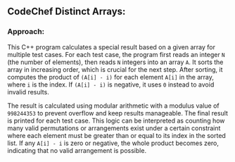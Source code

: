 ﻿## CodeChef Distinct Arrays:


### Approach:


This C++ program calculates a special result based on a given array for multiple test cases. For each test case, the program first reads an integer `N` (the number of elements), then reads `N` integers into an array `A`. It sorts the array in increasing order, which is crucial for the next step. After sorting, it computes the product of `(A[i] - i)` for each element `A[i]` in the array, where `i` is the index. If `(A[i] - i)` is negative, it uses `0` instead to avoid invalid results.

The result is calculated using modular arithmetic with a modulus value of `998244353` to prevent overflow and keep results manageable. The final result is printed for each test case. This logic can be interpreted as counting how many valid permutations or arrangements exist under a certain constraint where each element must be greater than or equal to its index in the sorted list. If any `A[i] - i` is zero or negative, the whole product becomes zero, indicating that no valid arrangement is possible.
